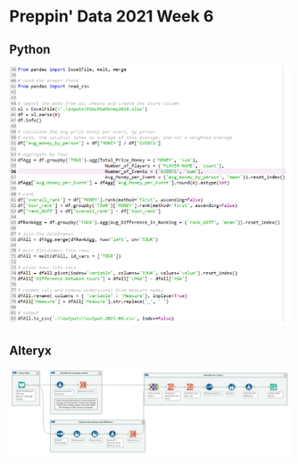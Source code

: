 # Preppin' Data 2021 Week 6

## Python
<a href="preppin-data-2021-06.py">
<img src="img-python-code-2021-06.png?raw=true" alt="Python code">
</a>

## Alteryx
<a href="preppin-data-2021-06.yxzp">
<img src="img-alteryx-2021-06.png?raw=true" alt="Alteryx workflow">
</a>
